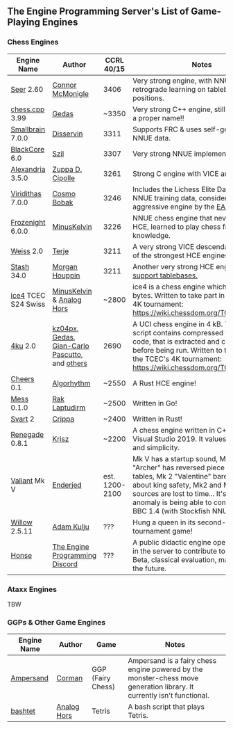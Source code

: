## The Engine Programming Server's List of Game-Playing Engines
### Chess Engines
| Engine Name | Author | CCRL 40/15 | Notes |
|-------------|--------|------|----------|
| [Seer](https://github.com/connormcmonigle/seer-nnue) 2.60 | [Connor McMonigle](https://github.com/connormcmonigle) | 3406 | Very strong engine, with NNUE trained via retrograde learning on tablebase positions. |
| [chess.cpp](https://github.com/GediminasMasaitis/chess-dot-cpp) 3.99 | [Gedas](https://github.com/GediminasMasaitis) | ~3350 | Very strong C++ engine, still doesn't have a proper name!! |
| [Smallbrain](https://github.com/Disservin/Smallbrain) 7.0.0 | [Disservin](https://github.com/Disservin) | 3311 | Supports FRC & uses self-generated NNUE data. |
| [BlackCore](https://github.com/SzilBalazs/BlackCore) 6.0 | [Szil](https://github.com/SzilBalazs) | 3307 | Very strong NNUE implementation. |
| [Alexandria](https://github.com/PGG106/Alexandria) 3.5.0 | [Zuppa D. Cipolle](https://github.com/PGG106) | 3261 | Strong C engine with VICE ancestry. |
| [Viridithas](https://github.com/cosmobobak/viridithas) 7.0.0 | [Cosmo Bobak](https://github.com/cosmobobak) |3246 | Includes the Lichess Elite Database in his NNUE training data, considered a very aggressive engine by the [EAS Ratinglist](https://www.sp-cc.de/eas-ratinglist.html). |
| [Frozenight](https://github.com/MinusKelvin/frozenight) 6.0.0 | [MinusKelvin](https://github.com/MinusKelvin) | 3226 | NNUE chess engine that never had an HCE, learned to play chess from zero knowledge. |
| [Weiss](https://github.com/TerjeKir/weiss) 2.0 | [Terje](https://github.com/TerjeKir) | 3211 | A very strong VICE descendant, and one of the strongest HCE engines. |
| [Stash](https://gitlab.com/mhouppin/stash-bot) 34.0 | [Morgan Houppin](https://gitlab.com/mhouppin) | 3211 | Another very strong HCE engine. [Doesn't support tablebases.](http://talkchess.com/forum3/viewtopic.php?f=2&t=76927#p888045) |
| [ice4](https://github.com/MinusKelvin/ice4) TCEC S24 Swiss | [MinusKelvin](https://github.com/MinusKelvin) & [Analog Hors](https://github.com/analog-hors) | ~2800 | ice4 is a chess engine which fits in 4096 bytes. Written to take part in the TCEC's 4K tournament: https://wiki.chessdom.org/TCEC_4k_Rules |
| [4ku](https://github.com/kz04px/4ku) 2.0 | [kz04px](https://github.com/kz04px), [Gedas](https://github.com/GediminasMasaitis), [Gian-Carlo Pascutto](https://github.com/gcp), and [others](https://github.com/kz04px/4ku/graphs/contributors) | 2690 | A UCI chess engine in 4 kB. The 4ku-mini script contains compressed C++ source code, that is extracted and compiled before being run. Written to take part in the TCEC's 4K tournament: https://wiki.chessdom.org/TCEC_4k_Rules |
| [Cheers](https://github.com/Algorhythm-sxv/Cheers) 0.1 | [Algorhythm](https://github.com/Algorhythm-sxv) | ~2550 | A Rust HCE engine! |
| [Mess](https://github.com/raklaptudirm/mess) 0.1.0 | [Rak Laptudirm](https://github.com/raklaptudirm) | ~2500 | Written in Go! |
| [Svart](https://github.com/crippa1337/svart) 2 | [Crippa](https://github.com/crippa1337) | ~2400 | Written in Rust! |
| [Renegade](https://github.com/pkrisz99/Renegade) 0.8.1 | [Krisz](https://github.com/pkrisz99) | ~2200 | A chess engine written in C++ using Visual Studio 2019. It values readability and simplicity. |
| [Valiant](https://www.dropbox.com/sh/tfiwhx900g4ni42/AABEm29llAn1MaG8D6yW8ZO7a?dl=0) Mk V | [Enderjed](https://www.youtube.com/channel/UC1lxAkP5jGVBUIWdz3WIhSg) | est. 1200-2100 | Mk V has a startup sound, Mk 3.2 "Archer" has reversed piece square tables, Mk 2 "Valentine" barely cares about king safety, Mk2 and Mk3's sources are lost to time... It's greatest anomaly is being able to consistently beat BBC 1.4 (with Stockfish NNUE!) |
| [Willow](https://github.com/Adam-Kulju/Willow) 2.5.11 | [Adam Kulju](https://github.com/Adam-Kulju) | ??? | Hung a queen in its second-ever tournament game! |
| [Honse](https://github.com/EngineProgramming/honse) | [The Engine Programming Discord](https://discord.com/invite/YctB2p4) | ??? | A public didactic engine open for anyone in the server to contribute to. Rust, Alpha-Beta, classical evaluation, maybe NNUE in the future. |
### Ataxx Engines
TBW
### GGPs & Other Game Engines
| Engine Name | Author | Game | Notes |
|-------------|--------|------|----------|
| [Ampersand](https://github.com/chesstastic-org/Ampersand) | [Corman](https://github.com/Cormanz/) | GGP (Fairy Chess) | Ampersand is a fairy chess engine powered by the monster-chess move generation library. It currently isn't functional. |
| [bashtet](https://github.com/analog-hors/bashtet) | [Analog Hors](https://github.com/analog-hors) | Tetris | A bash script that plays Tetris. |
